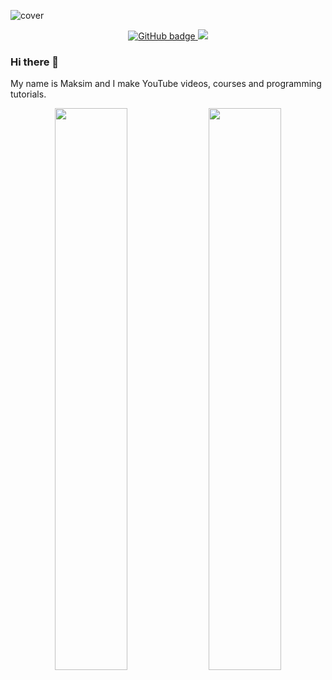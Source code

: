 ![cover](https://user-images.githubusercontent.com/450319/111344665-db679f00-867c-11eb-87f3-9aa068249a4c.jpg)

<!--
**satansdeer/satansdeer** is a ✨ _special_ ✨ repository because its `README.md` (this file) appears on your GitHub profile.

Here are some ideas to get you started:

- 🔭 I’m currently working on ...
- 🌱 I’m currently learning ...
- 👯 I’m looking to collaborate on ...
- 🤔 I’m looking for help with ...
- 💬 Ask me about ...
- 📫 How to reach me: ...
- 😄 Pronouns: he/him
- ⚡ Fun fact: ...
-->

<p align="center">
  <a href="https://github.com/satansdeer?tab=followers">
    <img src="https://img.shields.io/github/followers/satansdeer?label=Followers&logo=GitHub&style=for-the-badge" alt="GitHub badge" />
  </a>
  <a href="http://twitter.com/ivanov_dev">
    <img src="https://img.shields.io/twitter/follow/ivanov_dev?label=Twitter&logo=twitter&style=for-the-badge" />
  </a>
<!--   <a href="https://discord.com/invite/KPh8Vvb">
    <img src="https://img.shields.io/discord/712989606710214666?logo=discord&style=for-the-badge" />
  </a>
  <a href="http://youtube.com/satansdeer1?sub_confirmation=1">
    <img src="https://img.shields.io/youtube/views/UC5hby9iDkwOTQM7PIjyjbgw?label=YouTube&logo=YouTube&style=for-the-badge" />
  </a> -->
</p>

### Hi there 👋

My name is Maksim and I make YouTube videos, courses and programming tutorials.

<p align="center">
  <img width="48%" src="https://github-readme-stats.vercel.app/api?username=satansdeer&show_icons=true&theme=tokyonight" />
  <img width="48%" src="https://github-readme-streak-stats.herokuapp.com/?user=satansdeer&theme=tokyonight" />
</p>

